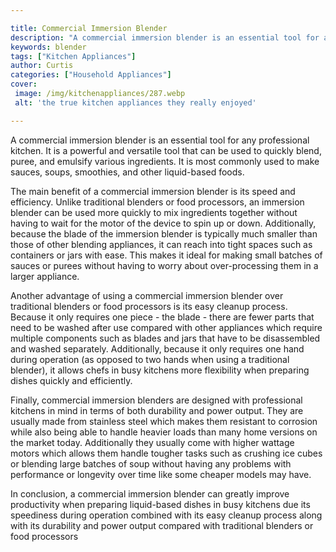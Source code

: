 ```yaml
---

title: Commercial Immersion Blender
description: "A commercial immersion blender is an essential tool for any professional kitchen. It is a powerful and versatile tool that can be ...lets find out"
keywords: blender
tags: ["Kitchen Appliances"]
author: Curtis
categories: ["Household Appliances"]
cover: 
 image: /img/kitchenappliances/287.webp
 alt: 'the true kitchen appliances they really enjoyed'

---
```


A commercial immersion blender is an essential tool for any professional kitchen. It is a powerful and versatile tool that can be used to quickly blend, puree, and emulsify various ingredients. It is most commonly used to make sauces, soups, smoothies, and other liquid-based foods.

The main benefit of a commercial immersion blender is its speed and efficiency. Unlike traditional blenders or food processors, an immersion blender can be used more quickly to mix ingredients together without having to wait for the motor of the device to spin up or down. Additionally, because the blade of the immersion blender is typically much smaller than those of other blending appliances, it can reach into tight spaces such as containers or jars with ease. This makes it ideal for making small batches of sauces or purees without having to worry about over-processing them in a larger appliance.

Another advantage of using a commercial immersion blender over traditional blenders or food processors is its easy cleanup process. Because it only requires one piece - the blade - there are fewer parts that need to be washed after use compared with other appliances which require multiple components such as blades and jars that have to be disassembled and washed separately. Additionally, because it only requires one hand during operation (as opposed to two hands when using a traditional blender), it allows chefs in busy kitchens more flexibility when preparing dishes quickly and efficiently.

Finally, commercial immersion blenders are designed with professional kitchens in mind in terms of both durability and power output. They are usually made from stainless steel which makes them resistant to corrosion while also being able to handle heavier loads than many home versions on the market today. Additionally they usually come with higher wattage motors which allows them handle tougher tasks such as crushing ice cubes or blending large batches of soup without having any problems with performance or longevity over time like some cheaper models may have. 

In conclusion, a commercial immersion blender can greatly improve productivity when preparing liquid-based dishes in busy kitchens due its speediness during operation combined with its easy cleanup process along with its durability and power output compared with traditional blenders or food processors

